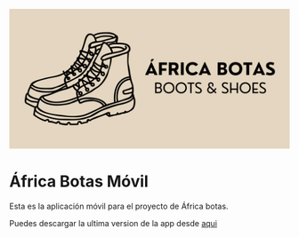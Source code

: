 ![Banner Africa botas](img/banner.png)

# África Botas Móvil

Esta es la aplicación móvil para el proyecto de África botas.

Puedes descargar la ultima version de la app desde [aqui](https://github.com/RobertAguilera712/africa-botas-movil/releases/download/apk/africa-botas.apk)
